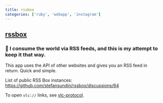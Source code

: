 ```yaml
---
title: rssbox
categories: ['ruby', 'webapp', 'instagram']
---
```

## [rssbox](https://github.com/stefansundin/rssbox)

### :newspaper: I consume the world via RSS feeds, and this is my attempt to keep it that way.


This app uses the API of other websites and gives you an RSS feed in return. Quick and simple.

List of public RSS Box instances: https://github.com/stefansundin/rssbox/discussions/64

To open `vlc://` links, see [vlc-protocol](https://github.com/stefansundin/vlc-protocol).
